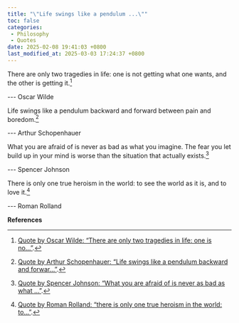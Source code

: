 ```yaml
---
title: "\"Life swings like a pendulum ...\""
toc: false
categories:
 - Philosophy
 - Quotes
date: 2025-02-08 19:41:03 +0800
last_modified_at: 2025-03-03 17:24:37 +0800
---
```


<div class="quote--left" markdown="1">

There are only two tragedies in life: one is not getting what one wants, and the other is getting it.[^1]

--- Oscar Wilde

</div>

<div class="quote--left" markdown="1">

Life swings like a pendulum backward and forward between pain and boredom.[^2]

--- Arthur Schopenhauer

</div>

<div class="quote--left" markdown="1">

What you are afraid of is never as bad as what you imagine. The fear you let build up in your mind is worse than the situation that actually exists.[^3]

--- Spencer Johnson

</div>

<div class="quote--left" markdown="1">

There is only one true heroism in the world: to see the world as it is, and to love it.[^4]

--- Roman Rolland

</div>

**References**

[^1]: [Quote by Oscar Wilde: “There are only two tragedies in life: one is no...”](https://www.goodreads.com/quotes/172484-there-are-only-two-tragedies-in-life-one-is-not).
[^2]: [Quote by Arthur Schopenhauer: “Life swings like a pendulum backward and forwar...”](https://www.goodreads.com/quotes/671382-life-swings-like-a-pendulum-backward-and-forward-between-pain).
[^3]: [Quote by Spencer Johnson: “What you are afraid of is never as bad as what ...”](https://www.goodreads.com/quotes/430979-what-you-are-afraid-of-is-never-as-bad-as).
[^4]: [Quote by Roman Rolland: “there is only one true heroism in the world: to...”](https://www.goodreads.com/quotes/8392690-there-is-only-one-true-heroism-in-the-world-to).